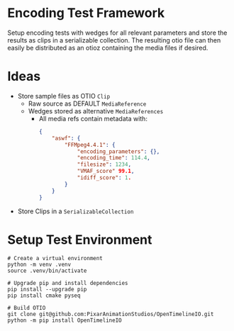 # Encoding Test Framework

Setup encoding tests with wedges for all relevant parameters and store the 
results as clips in a serializable collection. 
The resulting otio file can then easily be distributed as an otioz containing 
the media files if desired.


# Ideas

* Store sample files as OTIO `Clip`
  * Raw source as DEFAULT `MediaReference`
  * Wedges stored as alternative `MediaReferences`
    * All media refs contain metadata with:
      ``` JSON
      {
          "aswf": {
              "FFMpeg4.4.1": {
                  "encoding_parameters": {},
                  "encoding_time": 114.4,
                  "filesize": 1234,
                  "VMAF_score" 99.1,
                  "idiff_score": 1.
              }
          }
      }
      ``` 
* Store Clips in a `SerializableCollection`

# Setup Test Environment

```
# Create a virtual environment
python -m venv .venv
source .venv/bin/activate

# Upgrade pip and install dependencies
pip install --upgrade pip
pip install cmake pyseq

# Build OTIO
git clone git@github.com:PixarAnimationStudios/OpenTimelineIO.git
python -m pip install OpenTimelineIO
```
